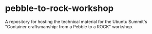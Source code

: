 # pebble-to-rock-workshop
A repository for hosting the technical material for the Ubuntu Summit's "Container craftsmanship: from a Pebble to a ROCK" workshop.
